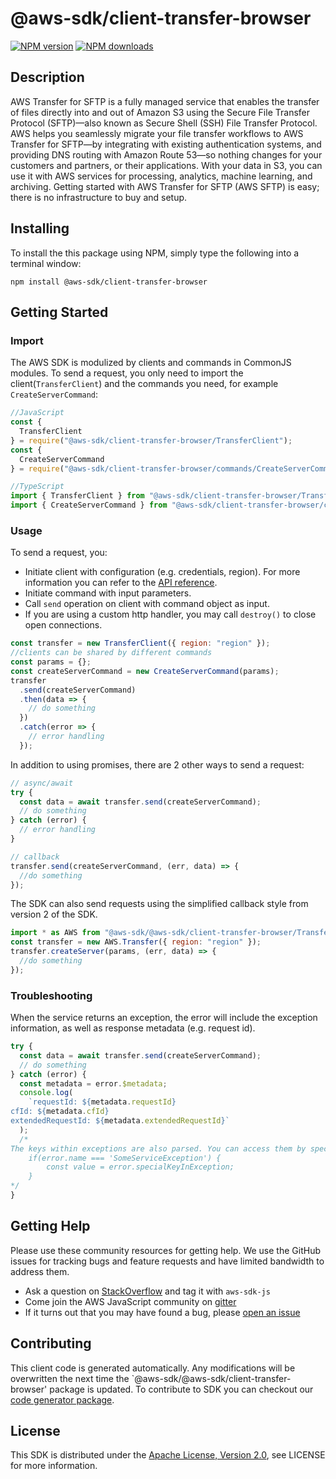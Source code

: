 # @aws-sdk/client-transfer-browser

[![NPM version](https://img.shields.io/npm/v/@aws-sdk/client-transfer-browser/preview.svg)](https://www.npmjs.com/package/@aws-sdk/client-transfer-browser)
[![NPM downloads](https://img.shields.io/npm/dm/@aws-sdk/client-transfer-browser.svg)](https://www.npmjs.com/package/@aws-sdk/client-transfer-browser)

## Description

<p>AWS Transfer for SFTP is a fully managed service that enables the transfer of files directly into and out of Amazon S3 using the Secure File Transfer Protocol (SFTP)—also known as Secure Shell (SSH) File Transfer Protocol. AWS helps you seamlessly migrate your file transfer workflows to AWS Transfer for SFTP—by integrating with existing authentication systems, and providing DNS routing with Amazon Route 53—so nothing changes for your customers and partners, or their applications. With your data in S3, you can use it with AWS services for processing, analytics, machine learning, and archiving. Getting started with AWS Transfer for SFTP (AWS SFTP) is easy; there is no infrastructure to buy and setup. </p>

## Installing

To install the this package using NPM, simply type the following into a terminal window:

```
npm install @aws-sdk/client-transfer-browser
```

## Getting Started

### Import

The AWS SDK is modulized by clients and commands in CommonJS modules. To send a request, you only need to import the client(`TransferClient`) and the commands you need, for example `CreateServerCommand`:

```javascript
//JavaScript
const {
  TransferClient
} = require("@aws-sdk/client-transfer-browser/TransferClient");
const {
  CreateServerCommand
} = require("@aws-sdk/client-transfer-browser/commands/CreateServerCommand");
```

```javascript
//TypeScript
import { TransferClient } from "@aws-sdk/client-transfer-browser/TransferClient";
import { CreateServerCommand } from "@aws-sdk/client-transfer-browser/commands/CreateServerCommand";
```

### Usage

To send a request, you:

- Initiate client with configuration (e.g. credentials, region). For more information you can refer to the [API reference][].
- Initiate command with input parameters.
- Call `send` operation on client with command object as input.
- If you are using a custom http handler, you may call `destroy()` to close open connections.

```javascript
const transfer = new TransferClient({ region: "region" });
//clients can be shared by different commands
const params = {};
const createServerCommand = new CreateServerCommand(params);
transfer
  .send(createServerCommand)
  .then(data => {
    // do something
  })
  .catch(error => {
    // error handling
  });
```

In addition to using promises, there are 2 other ways to send a request:

```javascript
// async/await
try {
  const data = await transfer.send(createServerCommand);
  // do something
} catch (error) {
  // error handling
}
```

```javascript
// callback
transfer.send(createServerCommand, (err, data) => {
  //do something
});
```

The SDK can also send requests using the simplified callback style from version 2 of the SDK.

```javascript
import * as AWS from "@aws-sdk/@aws-sdk/client-transfer-browser/Transfer";
const transfer = new AWS.Transfer({ region: "region" });
transfer.createServer(params, (err, data) => {
  //do something
});
```

### Troubleshooting

When the service returns an exception, the error will include the exception information, as well as response metadata (e.g. request id).

```javascript
try {
  const data = await transfer.send(createServerCommand);
  // do something
} catch (error) {
  const metadata = error.$metadata;
  console.log(
    `requestId: ${metadata.requestId}
cfId: ${metadata.cfId}
extendedRequestId: ${metadata.extendedRequestId}`
  );
  /*
The keys within exceptions are also parsed. You can access them by specifying exception names:
    if(error.name === 'SomeServiceException') {
        const value = error.specialKeyInException;
    }
*/
}
```

## Getting Help

Please use these community resources for getting help. We use the GitHub issues for tracking bugs and feature requests and have limited bandwidth to address them.

- Ask a question on [StackOverflow](https://stackoverflow.com/questions/tagged/aws-sdk-js) and tag it with `aws-sdk-js`
- Come join the AWS JavaScript community on [gitter](https://gitter.im/aws/aws-sdk-js-v3)
- If it turns out that you may have found a bug, please [open an issue](https://github.com/aws/aws-sdk-js-v3/issues)

## Contributing

This client code is generated automatically. Any modifications will be overwritten the next time the `@aws-sdk/@aws-sdk/client-transfer-browser' package is updated. To contribute to SDK you can checkout our [code generator package][].

## License

This SDK is distributed under the
[Apache License, Version 2.0](http://www.apache.org/licenses/LICENSE-2.0),
see LICENSE for more information.

[code generator package]: https://github.com/aws/aws-sdk-js-v3/tree/master/packages/service-types-generator
[api reference]: https://docs.aws.amazon.com/AWSJavaScriptSDK/latest/
